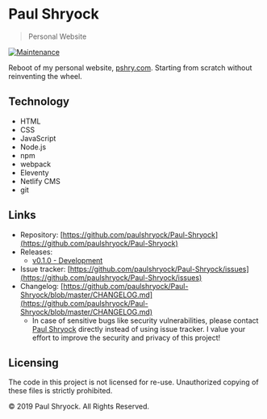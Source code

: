 # Paul Shryock
> Personal Website

[![Maintenance](https://img.shields.io/badge/Maintained%3F-yes-green.svg)](https://GitHub.com/paulshryock/Paul-Shryock/graphs/commit-activity)

Reboot of my personal website, [pshry.com](https://pshry.com/). Starting from scratch without reinventing the wheel.

## Technology

- HTML
- CSS
- JavaScript
- Node.js
- npm
- webpack
- Eleventy
- Netlify CMS
- git

## Links

- Repository: [https://github.com/paulshryock/Paul-Shryock](https://github.com/paulshryock/Paul-Shryock)
- Releases:
	- [v0.1.0 - Development](https://github.com/paulshryock/Paul-Shryock/releases/tag/v0.1.0)
- Issue tracker: [https://github.com/paulshryock/Paul-Shryock/issues](https://github.com/paulshryock/Paul-Shryock/issues)
- Changelog: [https://github.com/paulshryock/Paul-Shryock/blob/master/CHANGELOG.md](https://github.com/paulshryock/Paul-Shryock/blob/master/CHANGELOG.md)
  - In case of sensitive bugs like security vulnerabilities, please contact [Paul Shryock](mailto:paul@pshry.com) directly instead of using issue tracker. I value your effort to improve the security and privacy of this project!

## Licensing

The code in this project is not licensed for re-use. Unauthorized copying of these files is strictly prohibited.

&copy; 2019 Paul Shryock. All Rights Reserved.